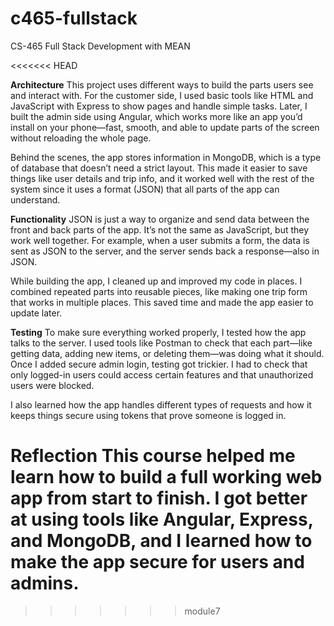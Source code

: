 # c465-fullstack
CS-465 Full Stack Development with MEAN

<<<<<<< HEAD

**Architecture**
This project uses different ways to build the parts users see and interact with. For the customer side, I used basic tools like HTML and JavaScript with Express to show pages and handle simple tasks. Later, I built the admin side using Angular, which works more like an app you’d install on your phone—fast, smooth, and able to update parts of the screen without reloading the whole page.

Behind the scenes, the app stores information in MongoDB, which is a type of database that doesn’t need a strict layout. This made it easier to save things like user details and trip info, and it worked well with the rest of the system since it uses a format (JSON) that all parts of the app can understand.

**Functionality**
JSON is just a way to organize and send data between the front and back parts of the app. It’s not the same as JavaScript, but they work well together. For example, when a user submits a form, the data is sent as JSON to the server, and the server sends back a response—also in JSON.

While building the app, I cleaned up and improved my code in places. I combined repeated parts into reusable pieces, like making one trip form that works in multiple places. This saved time and made the app easier to update later.

**Testing**
To make sure everything worked properly, I tested how the app talks to the server. I used tools like Postman to check that each part—like getting data, adding new items, or deleting them—was doing what it should. Once I added secure admin login, testing got trickier. I had to check that only logged-in users could access certain features and that unauthorized users were blocked.

I also learned how the app handles different types of requests and how it keeps things secure using tokens that prove someone is logged in.

**Reflection**
This course helped me learn how to build a full working web app from start to finish. I got better at using tools like Angular, Express, and MongoDB, and I learned how to make the app secure for users and admins.
=======
>>>>>>> module7

